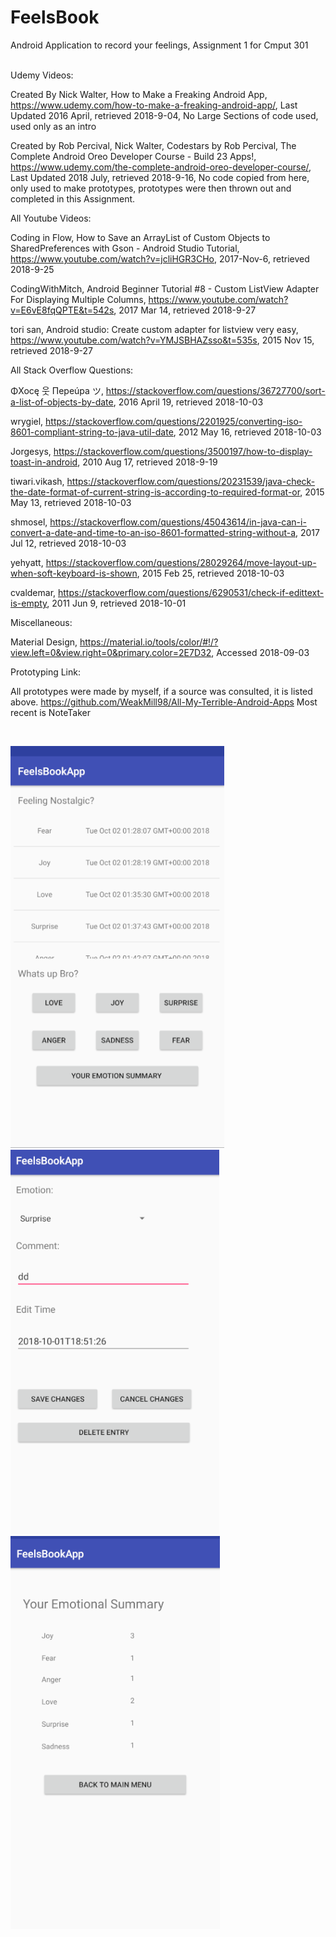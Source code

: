 # FeelsBook
Android Application to record your feelings, Assignment 1 for Cmput 301

<br />
Udemy Videos:

Created By Nick Walter, How to Make a Freaking Android App, https://www.udemy.com/how-to-make-a-freaking-android-app/, Last Updated 2016 April, retrieved 2018-9-04, No Large Sections of code used, used only as an intro

Created by Rob Percival, Nick Walter, Codestars by Rob Percival, The Complete Android Oreo Developer Course - Build 23 Apps!, https://www.udemy.com/the-complete-android-oreo-developer-course/, Last Updated 2018 July, retrieved 2018-9-16, No code copied from here, only used to make prototypes, prototypes were then thrown out and completed in this Assignment.


All Youtube Videos:

Coding in Flow, How to Save an ArrayList of Custom Objects to SharedPreferences with Gson - Android Studio Tutorial, https://www.youtube.com/watch?v=jcliHGR3CHo, 2017-Nov-6, retrieved 2018-9-25

CodingWithMitch, Android Beginner Tutorial #8 - Custom ListView Adapter For Displaying Multiple Columns, https://www.youtube.com/watch?v=E6vE8fqQPTE&t=542s, 2017 Mar 14, retrieved 2018-9-27

tori san, Android studio: Create custom adapter for listview very easy, https://www.youtube.com/watch?v=YMJSBHAZsso&t=535s, 2015 Nov 15, retrieved 2018-9-27


All Stack Overflow Questions:

ΦXocę 웃 Пepeúpa ツ, https://stackoverflow.com/questions/36727700/sort-a-list-of-objects-by-date, 2016 April 19, retrieved 2018-10-03

wrygiel, https://stackoverflow.com/questions/2201925/converting-iso-8601-compliant-string-to-java-util-date, 2012 May 16, retrieved 2018-10-03

Jorgesys, https://stackoverflow.com/questions/3500197/how-to-display-toast-in-android, 2010 Aug 17, retrieved 2018-9-19

tiwari.vikash, https://stackoverflow.com/questions/20231539/java-check-the-date-format-of-current-string-is-according-to-required-format-or, 2015 May 13, retrieved 2018-10-03

shmosel, https://stackoverflow.com/questions/45043614/in-java-can-i-convert-a-date-and-time-to-an-iso-8601-formatted-string-without-a, 2017 Jul 12, retrieved 2018-10-03

yehyatt, https://stackoverflow.com/questions/28029264/move-layout-up-when-soft-keyboard-is-shown, 2015 Feb 25, retrieved 2018-10-03

cvaldemar, https://stackoverflow.com/questions/6290531/check-if-edittext-is-empty, 2011 Jun 9, retrieved 2018-10-01


Miscellaneous:

Material Design, https://material.io/tools/color/#!/?view.left=0&view.right=0&primary.color=2E7D32, Accessed 2018-09-03


Prototyping Link:

All prototypes were made by myself, if a source was consulted, it is listed above. 
https://github.com/WeakMill98/All-My-Terrible-Android-Apps
Most recent is NoteTaker
<br />

<br />


![Alt text](screenShots/mainmenu.PNG?raw=true "Main Menu")
<br />
![Alt text](screenShots/editemotion.PNG?raw=true "Edit Emotion")
<br />
![Alt text](screenShots/summary.PNG?raw=true "Summary")
